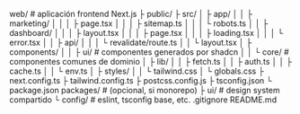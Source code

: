 web/ # aplicación frontend Next.js
├ public/
├ src/
│ ├ app/
│ │ ├ marketing/
│ │ │ ├ page.tsx
│ │ │ ├ sitemap.ts
│ │ │ └ robots.ts
│ │ ├ dashboard/
│ │ │ ├ layout.tsx
│ │ │ ├ page.tsx
│ │ │ ├ loading.tsx
│ │ │ └ error.tsx
│ │ ├ api/
│ │ │ └ revalidate/route.ts
│ │ └ layout.tsx
│ ├ components/
│ │ ├ ui/ # componentes generados por shadcn
│ │ └ core/ # componentes comunes de dominio
│ ├ lib/
│ │ ├ fetch.ts
│ │ ├ auth.ts
│ │ ├ cache.ts
│ │ └ env.ts
│ ├ styles/
│ │ └ tailwind.css
│ └ globals.css
├ next.config.ts
├ tailwind.config.ts
├ postcss.config.js
├ tsconfig.json
└ package.json
packages/ # (opcional, si monorepo)
├ ui/ # design system compartido
└ config/ # eslint, tsconfig base, etc.
.gitignore
README.md
